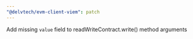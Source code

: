 ```yaml
---
"@delvtech/evm-client-viem": patch
---
```


Add missing `value` field to readWriteContract.write() method arguments
